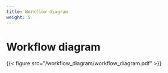 ```yaml
---
title: Workflow diagram
weight: 5
---
```


# Workflow diagram

{{< figure src="/workflow_diagram/workflow_diagram.pdf" >}}
